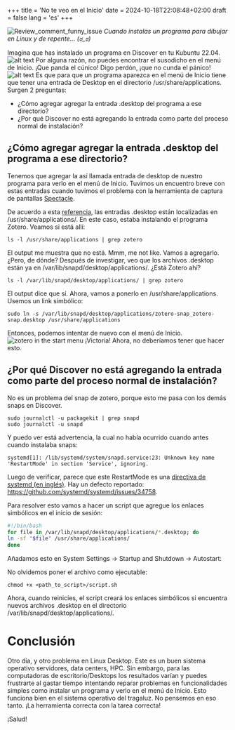 +++
title = 'No te veo en el Inicio'
date = 2024-10-18T22:08:48+02:00
draft = false
lang = 'es'
+++

![Review_comment_funny_issue](/img/paint_lost_audio.png)
*Cuando instalas un programa para dibujar en Linux y de repente... (ಠ_ಠ)*

Imagina que has instalado un programa en Discover en tu Kubuntu 22.04.
![alt text](/img/zotero_installation.png)
Por alguna razón, no puedes encontrar el susodicho en el menú de Inicio. ¡Que panda el cúnico! Digo perdón, ¡que no cunda el pánico! 
![alt text](/img/zotero_not_start_menu.png)
Es que para que un programa aparezca en el menú de Inicio tiene que tener una entrada de Desktop en el directorio /usr/share/applications. Surgen 2 preguntas:

- ¿Cómo agregar agregar la entrada .desktop del programa a ese directorio?
- ¿Por qué Discover no está agregando la entrada como parte del proceso normal de instalación?

## ¿Cómo agregar agregar la entrada .desktop del programa a ese directorio?

Tenemos que agregar la así llamada entrada de desktop de nuestro programa para verlo en el menú de Inicio. Tuvimos un encuentro breve con estas entradas cuando tuvimos el problema con la herramienta de captura de pantallas [Spectacle](spectacle_bug.md).

De acuerdo a esta [referencia](https://wiki.archlinux.org/title/Desktop_entries#Application_entry), las entradas .desktop están localizadas en /usr/share/applications/. En este caso, estaba instalando el programa Zotero. Veamos si está allí:
```CLI
ls -l /usr/share/applications | grep zotero
```
El output me muestra que no está. Mmm, me not like. Vamos a agregarlo. ¿Pero, de dónde? Después de investigar, veo que los archivos .desktop están ya en /var/lib/snapd/desktop/applications/. ¿Está Zotero ahí?
```CLI
ls -l /var/lib/snapd/desktop/applications/ | grep zotero
```
El output dice que sí. Ahora, vamos a ponerlo en /usr/share/applications. Usemos un link simbólico:
```CLI
sudo ln -s /var/lib/snapd/desktop/applications/zotero-snap_zotero-snap.desktop /usr/share/applications
```
Entonces, podemos intentar de nuevo con el menú de Inicio.
![zotero in the start menu](/img/zotero_start_menu.png)
¡Victoria! Ahora, no deberíamos tener que hacer esto.

## ¿Por qué Discover no está agregando la entrada como parte del proceso normal de instalación?

No es un problema del snap de zotero, porque esto me pasa con los demás snaps en Discover.
```CLI
sudo journalctl -u packagekit | grep snapd
sudo journalctl -u snapd
```
Y puedo ver está advertencia, la cual no había ocurrido cuando antes cuando instalaba snaps:
```CLI
systemd[1]: /lib/systemd/system/snapd.service:23: Unknown key name 'RestartMode' in section 'Service', ignoring.
```
Luego de verificar, parece que este RestartMode es una [directiva de systemd (en inglés)](https://www.freedesktop.org/software/systemd/man/latest/systemd.service.html#RestartMode=). Hay un defecto reportado: https://github.com/systemd/systemd/issues/34758.

Para resolver esto vamos a hacer un script que agregue los enlaces simbólicos en el inicio de sesión:
```bash
#!/bin/bash
for file in /var/lib/snapd/desktop/applications/*.desktop; do
ln -sf "$file" /usr/share/applications/
done
```
Añadamos esto en System Settings -> Startup and Shutdown -> Autostart:

No olvidemos poner el archivo como ejecutable:
```CLI
chmod +x <path_to_script>/script.sh
```
Ahora, cuando reinicies, el script creará los enlaces simbólicos si encuentra nuevos archivos .desktop en el directorio /var/lib/snapd/desktop/applications/.

# Conclusión

Otro día, y otro problema en Linux Desktop. Este es un buen sistema operativo servidores, data centers, HPC. Sin embargo, para las computadoras de escritorio/Desktops los resultados varían y puedes frustrarte al gastar tiempo intentando reparar problemas en funcionalidades simples como instalar un programa y verlo en el menú de Inicio. Esto funciona bien en el sistema operativo del tragaluz. No pensemos en eso tanto. ¡La herramienta correcta con la tarea correcta!

¡Salud!

